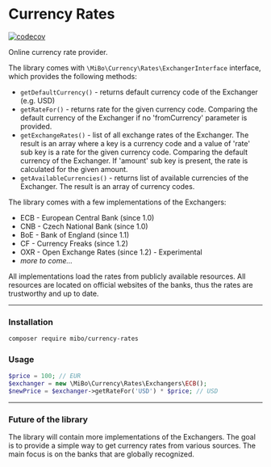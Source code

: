 # Currency Rates

[![codecov](https://codecov.io/gh/4513/currency-rates/branch/main/graph/badge.svg?token=kskaQT5wHR)](https://codecov.io/gh/4513/currency-rates)

Online currency rate provider.  

The library comes with `\MiBo\Currency\Rates\ExchangerInterface` interface, which provides the following methods:
* `getDefaultCurrency()` - returns default currency code of the Exchanger (e.g. USD)
* `getRateFor()` - returns rate for the given currency code. Comparing the default currency of the Exchanger
  if no 'fromCurrency' parameter is provided.
* `getExchangeRates()` - list of all exchange rates of the Exchanger. The result is an array where a key is a currency
  code and a value of 'rate' sub key is a rate for the given currency code. Comparing the default currency of the Exchanger.
  If 'amount' sub key is present, the rate is calculated for the given amount.
* `getAvailableCurrencies()` - returns list of available currencies of the Exchanger. The result is an array of
  currency codes.

The library comes with a few implementations of the Exchangers:
* ECB - European Central Bank (since 1.0)
* CNB - Czech National Bank (since 1.0)
* BoE - Bank of England (since 1.1)
* CF - Currency Freaks (since 1.2)
* OXR - Open Exchange Rates (since 1.2) - Experimental
* *more to come...*

All implementations load the rates from publicly available resources. All resources are located on official
websites of the banks, thus the rates are trustworthy and up to date.

---
### Installation
```bash
composer require mibo/currency-rates
```

### Usage
```php
$price = 100; // EUR
$exchanger = new \MiBo\Currency\Rates\Exchangers\ECB();
$newPrice = $exchanger->getRateFor('USD') * $price; // USD
```

---
### Future of the library
The library will contain more implementations of the Exchangers. The goal is to provide a simple way to get
currency rates from various sources. The main focus is on the banks that are globally recognized.
